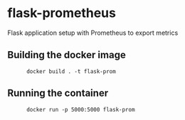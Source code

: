 # flask-prometheus
Flask application setup with Prometheus to export metrics

## Building the docker image
```
      docker build . -t flask-prom
```
## Running the container 
```
      docker run -p 5000:5000 flask-prom
```
